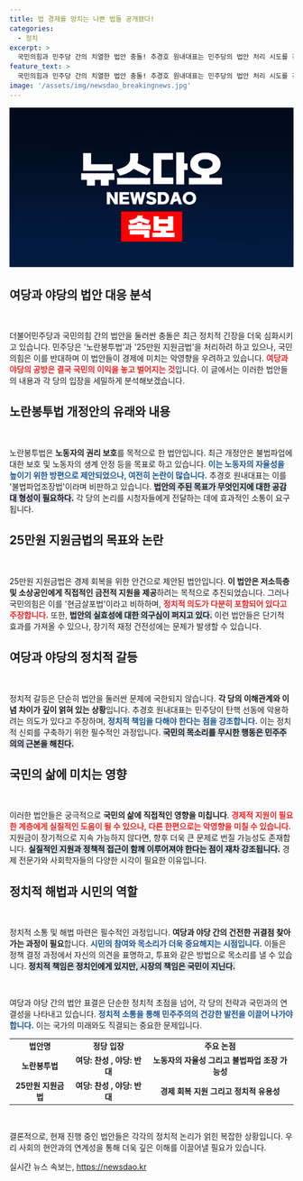 ```yaml
---
title: 법 경제를 망치는 나쁜 법들 공개됐다!
categories:
  - 정치
excerpt: >
  국민의힘과 민주당 간의 치열한 법안 충돌! 추경호 원내대표는 민주당의 법안 처리 시도를 강력 반대하며 경제를 망치는 나쁜 법이라며 비판. 민주당은 의도 숨기지 않고 정략적으로 악용하는 정치 행태가 드러나고 있다. 클릭해서 더 자세한 내용을 확인하세요!
feature_text: >
  국민의힘과 민주당 간의 치열한 법안 충돌! 추경호 원내대표는 민주당의 법안 처리 시도를 강력 반대하며 경제를 망치는 나쁜 법이라며 비판. 민주당은 의도 숨기지 않고 정략적으로 악용하는 정치 행태가 드러나고 있다. 클릭해서 더 자세한 내용을 확인하세요!
image: '/assets/img/newsdao_breakingnews.jpg'
---
```


<p><img src="/assets/img/newsdao_breakingnews.jpg" alt="bookingtag 속보" /></p>

<h2 data-ke-size="size26">여당과 야당의 법안 대응 분석</h2>

<p data-ke-size="size16">&nbsp;</p>

<p>더불어민주당과 국민의힘 간의 법안을 둘러싼 충돌은 최근 정치적 긴장을 더욱 심화시키고 있습니다. 민주당은 '노란봉투법'과 '25만원 지원금법'을 처리하려 하고 있으나, 국민의힘은 이를 반대하며 이 법안들이 경제에 미치는 악영향을 우려하고 있습니다. <b><span style="color: #ee2323;">여당과 야당의 공방은 결국 국민의 이익을 놓고 벌어지는 것</span></b>입니다. 이 글에서는 이러한 법안들의 내용과 각 당의 입장을 세밀하게 분석해보겠습니다.</p>

<h2 data-ke-size="size26">노란봉투법 개정안의 유래와 내용</h2>

<p data-ke-size="size16">&nbsp;</p>

<p>노란봉투법은 <b>노동자의 권리 보호</b>를 목적으로 한 법안입니다. 최근 개정안은 불법파업에 대한 보호 및 노동자의 생계 안정 등을 목표로 하고 있습니다. <b><span style="color: #1a5490;">이는 노동자의 자율성을 높이기 위한 방편으로 제안되었으나, 여전히 논란이 많습니다.</span></b> 추경호 원내대표는 이를 '불법파업조장법'이라며 비판하고 있습니다. <b><span style="background-color: #21538527;">법안의 주된 목표가 무엇인지에 대한 공감대 형성이 필요하다.</span></b> 각 당의 논리를 시청자들에게 전달하는 데에 효과적인 소통이 요구됩니다.</p>

<h2 data-ke-size="size26">25만원 지원금법의 목표와 논란</h2>

<p data-ke-size="size16">&nbsp;</p>

<p>25만원 지원금법은 경제 회복을 위한 안건으로 제안된 법안입니다. <b>이 법안은 저소득층 및 소상공인에게 직접적인 금전적 지원을 제공</b>하려는 목적으로 추진되었습니다. 그러나 국민의힘은 이를 '현금살포법'이라고 비하하며, <b><span style="color: #ee2323;">정치적 의도가 다분히 포함되어 있다고 주장합니다.</span></b> 또한, <b><span style="background-color: #21538527;">법안의 실효성에 대한 의구심이 퍼지고 있다.</span></b> 이런 법안들은 단기적 효과를 가져올 수 있으나, 장기적 재정 건전성에는 문제가 발생할 수 있습니다. </p>

<h2 data-ke-size="size26">여당과 야당의 정치적 갈등</h2>

<p data-ke-size="size16">&nbsp;</p>

<p>정치적 갈등은 단순히 법안을 둘러싼 문제에 국한되지 않습니다. <b>각 당의 이해관계와 이념 차이가 깊이 얽혀 있는 상황</b>입니다. 추경호 원내대표는 민주당이 탄핵 선동에 악용하려는 의도가 있다고 주장하며, <b><span style="color: #1a5490;">정치적 책임을 다해야 한다는 점을 강조합니다.</span></b> 이는 정치적 신뢰를 구축하기 위한 필수적인 과정입니다. <b><span style="background-color: #21538527;">국민의 목소리를 무시한 행동은 민주주의의 근본을 해친다.</span></b> </p>

<h2 data-ke-size="size26">국민의 삶에 미치는 영향</h2>

<p data-ke-size="size16">&nbsp;</p>

<p>이러한 법안들은 궁극적으로 <b>국민의 삶에 직접적인 영향을 미칩니다</b>. <b><span style="color: #ee2323;">경제적 지원이 필요한 계층에게 실질적인 도움이 될 수 있으나, 다른 한편으로는 악영향을 미칠 수 있습니다.</span></b> 지원금이 장기적으로 지속 가능하지 않다면, 향후 더욱 큰 문제로 번질 가능성도 존재합니다. <b><span style="background-color: #21538527;">실질적인 지원과 정책적 접근이 함께 이루어져야 한다는 점이 재차 강조됩니다.</span></b> 경제 전문가와 사회학자들의 다양한 시각이 필요한 이유입니다. </p>

<h2 data-ke-size="size26">정치적 해법과 시민의 역할</h2>

<p data-ke-size="size16">&nbsp;</p>

<p>정치적 소통 및 해법 마련은 필수적인 과정입니다. <b>여당과 야당 간의 건전한 귀결점 찾아가는 과정이 필요</b>합니다. <b><span style="color: #1a5490;">시민의 참여와 목소리가 더욱 중요해지는 시점입니다.</span></b> 이들은 정책 결정 과정에서 자신의 의견을 표명하고, 투표와 같은 방법으로 목소리를 낼 수 있습니다. <b><span style="background-color: #21538527;">정치적 책임은 정치인에게 있지만, 시장의 책임은 국민이 지닌다.</span></b></p>

<p data-ke-size="size16">&nbsp;</p>

<p>여당과 야당 간의 법안 표결은 단순한 정치적 초점을 넘어, 각 당의 전략과 국민과의 연결성을 나타내고 있습니다. <b><span style="color: #1a5490;">정치적 소통을 통해 민주주의의 건강한 발전을 이끌어 나가야 합니다.</span></b> 이는 국가의 미래와도 직결되는 중요한 문제입니다. </p>

<table style="width: 100%;">
  <tr>
    <td style="text-align: center; height: 17px;"><b>법안명</b></td>
    <td style="text-align: center; height: 17px;"><b>정당 입장</b></td>
    <td style="text-align: center; height: 17px;"><b>주요 논점</b></td>
  </tr>
  <tr>
    <td style="text-align: center; height: 17px;"><b>노란봉투법</b></td>
    <td style="text-align: center; height: 17px;"><b>여당: 찬성 , 야당: 반대</b></td>
    <td style="text-align: center; height: 17px;"><b>노동자의 자율성 그리고 불법파업 조장 가능성</b></td>
  </tr>
  <tr>
    <td style="text-align: center; height: 17px;"><b>25만원 지원금법</b></td>
    <td style="text-align: center; height: 17px;"><b>여당: 찬성 , 야당: 반대</b></td>
    <td style="text-align: center; height: 17px;"><b>경제 회복 지원 그리고 정치적 유용성</b></td>
  </tr>
</table>

<p data-ke-size="size16">&nbsp;</p>

<p>결론적으로, 현재 진행 중인 법안들은 각각의 정치적 논리가 얽힌 복잡한 상황입니다. 우리 사회의 현안과의 연계성을 통해 더욱 깊은 이해를 이끌어낼 필요가 있습니다. </p>
실시간 뉴스 속보는, <a href="https://newsdao.kr" rel="dofollow">https://newsdao.kr</a>


